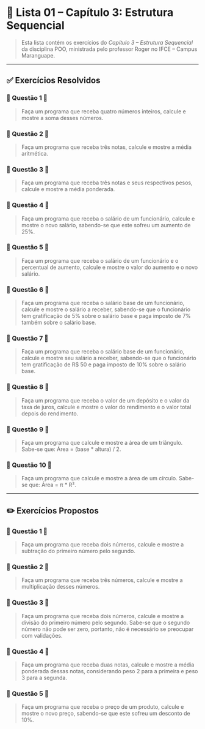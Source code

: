 # 📝 Lista 01 – Capítulo 3: Estrutura Sequencial

> Esta lista contém os exercícios do *Capítulo 3 – Estrutura Sequencial* da disciplina POO, ministrada pelo professor Roger no IFCE – Campus Maranguape.

---


## ✅ Exercícios Resolvidos


### 🔹 Questão 1 🔹

> Faça um programa que receba quatro números inteiros, calcule e mostre a soma
 desses números.


### 🔹 Questão 2 🔹

> Faça um programa que receba três notas, calcule e mostre a média aritmética.

### 🔹 Questão 3 🔹

> Faça um programa que receba três notas e seus respectivos pesos, calcule e
 mostre a média ponderada.


### 🔹 Questão 4 🔹

>Faça um programa que receba o salário de um funcionário, calcule e mostre o novo salário, sabendo-se que este sofreu um aumento de 25%.


### 🔹 Questão 5 🔹

> Faça um programa que receba o salário de um funcionário e o percentual de 
 aumento, calcule e mostre o valor do aumento e o novo salário.


### 🔹 Questão 6 🔹

> Faça um programa que receba o salário base de um funcionário, calcule e mostre o salário a receber, sabendo-se que o funcionário tem gratificação de 5% sobre o salário base e paga imposto de 7% também sobre o salário base.


### 🔹 Questão 7 🔹

> Faça um programa que receba o salário base de um funcionário, calcule e mostre 
 seu salário a receber, sabendo-se que o funcionário tem gratificação de R\$ 50 e  paga imposto de 10% sobre o salário base.


### 🔹 Questão 8 🔹

> Faça um programa que receba o valor de um depósito e o valor da taxa de juros, 
 calcule e mostre o valor do rendimento e o valor total depois do rendimento.


### 🔹 Questão 9 🔹

> Faça um programa que calcule e mostre a área de um triângulo. Sabe-se que: Área = (base * altura) / 2.


### 🔹 Questão 10 🔹

> Faça um programa que calcule e mostre a área de um círculo. Sabe-se que: Área = π * R².


---

## ✏️ Exercícios Propostos

### 🔹 Questão 1 🔹

>Faça um programa que receba dois números, calcule e mostre a subtração do primeiro número pelo segundo.


### 🔹 Questão 2 🔹

>Faça um programa que receba três números, calcule e mostre a multiplicação desses números.


### 🔹 Questão 3 🔹

>Faça um programa que receba dois números, calcule e mostre a divisão do primeiro número pelo segundo. Sabe-se que o segundo número não pode ser zero, portanto, não é necessário se preocupar com validações.


### 🔹 Questão 4 🔹

>Faça um programa que receba duas notas, calcule e mostre a média ponderada dessas notas, considerando peso 2 para a primeira e peso 3 para a segunda.


### 🔹 Questão 5 🔹

>Faça um programa que receba o preço de um produto, calcule e mostre o novo preço, sabendo-se que este sofreu um desconto de 10%.
